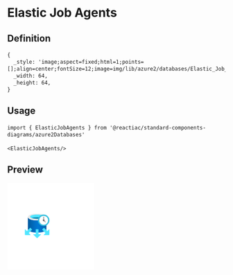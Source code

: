 # Elastic Job Agents

## Definition

```
{
  _style: 'image;aspect=fixed;html=1;points=[];align=center;fontSize=12;image=img/lib/azure2/databases/Elastic_Job_Agents.svg;strokeColor=none;',
  _width: 64,
  _height: 64,
}
```

## Usage

```
import { ElasticJobAgents } from '@reactiac/standard-components-diagrams/azure2Databases'

<ElasticJobAgents/>
```

## Preview

<img src="./elastic-job-agents.png" width="200"/>

